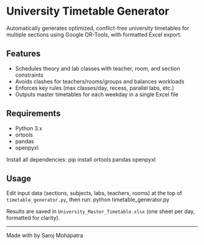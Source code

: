 
# University Timetable Generator

Automatically generates optimized, conflict-free university timetables for multiple sections using Google OR-Tools, with formatted Excel export.

## Features
- Schedules theory and lab classes with teacher, room, and section constraints
- Avoids clashes for teachers/rooms/groups and balances workloads
- Enforces key rules (max classes/day, recess, parallel labs, etc.)
- Outputs master timetables for each weekday in a single Excel file

## Requirements
- Python 3.x
- ortools
- pandas
- openpyxl

Install all dependencies:
pip install ortools pandas openpyxl


## Usage
Edit input data (sections, subjects, labs, teachers, rooms) at the top of `timetable_generator.py`, then run:
python timetable_generator.py


Results are saved in `University_Master_Timetable.xlsx` (one sheet per day, formatted for clarity).

---

Made with  by Saroj Mohapatra
